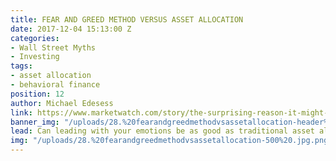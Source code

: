 ```yaml
---
title: FEAR AND GREED METHOD VERSUS ASSET ALLOCATION
date: 2017-12-04 15:13:00 Z
categories:
- Wall Street Myths
- Investing
tags:
- asset allocation
- behavioral finance
position: 12
author: Michael Edesess
link: https://www.marketwatch.com/story/the-surprising-reason-it-might-be-ok-to-give-in-to-greed-and-fear-2017-12-01?siteid=rss&rss=1
banner_img: "/uploads/28.%20fearandgreedmethodvsassetallocation-header%20.jpg.png"
lead: Can leading with your emotions be as good as traditional asset allocation?
img: "/uploads/28.%20fearandgreedmethodvsassetallocation-500%20.jpg.png"
---
```



